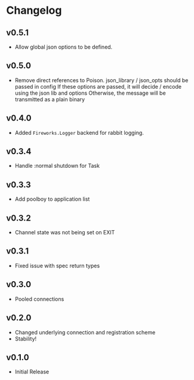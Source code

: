 # Changelog

## v0.5.1
  * Allow global json options to be defined.

## v0.5.0
  * Remove direct references to Poison. json_library / json_opts should be passed in config
    If these options are passed, it will decide / encode using the json lib and options
    Otherwise, the message will be transmitted as a plain binary

## v0.4.0
  * Added `Fireworks.Logger` backend for rabbit logging.

## v0.3.4
  * Handle :normal shutdown for Task

## v0.3.3
  * Add poolboy to application list

## v0.3.2
  * Channel state was not being set on EXIT

## v0.3.1
  * Fixed issue with spec return types

## v0.3.0
  * Pooled connections

## v0.2.0
  * Changed underlying connection and registration scheme
  * Stability!

## v0.1.0
  * Initial Release
